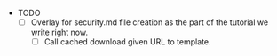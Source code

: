 - TODO
  - [ ] Overlay for security.md file creation as the part of the tutorial we write right now.
    - [ ] Call cached download given URL to template.